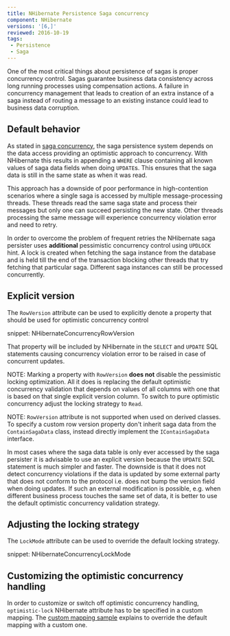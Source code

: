 ```yaml
---
title: NHibernate Persistence Saga concurrency
component: NHibernate
versions: '[6,]'
reviewed: 2016-10-19
tags:
 - Persistence
 - Saga
---
```


One of the most critical things about persistence of sagas is proper concurrency control. Sagas guarantee business data consistency across long running processes using compensation actions. A failure in concurrency management that leads to creation of an extra instance of a saga instead of routing a message to an existing instance could lead to business data corruption.


## Default behavior

As stated in [saga concurrency](/nservicebus/sagas/concurrency.md), the saga persistence system depends on the data access providing an optimistic approach to concurrency. With NHibernate this results in appending a `WHERE` clause containing all known values of saga data fields when doing `UPDATE`s. This ensures that the saga data is still in the same state as when it was read.

This approach has a downside of poor performance in high-contention scenarios where a single saga is accessed by multiple message-processing threads. These threads read the same saga state and process their messages but only one can succeed persisting the new state. Other threads processing the same message will experience concurrency violation error and need to retry. 

In order to overcome the problem of frequent retries the NHibernate saga persister uses **additional** pessimistic concurrency control using `UPDLOCK` hint. A lock is created when fetching the saga instance from the database and is held till the end of the transaction blocking other threads that try fetching that particular saga. Different saga instances can still be processed concurrently.


## Explicit version

The `RowVersion` attribute can be used to explicitly denote a property that should be used for optimistic concurrency control

snippet: NHibernateConcurrencyRowVersion

That property will be included by NHibernate in the `SELECT` and `UPDATE` SQL statements causing concurrency violation error to be raised in case of concurrent updates.

NOTE: Marking a property with `RowVersion` **does not** disable the pessimistic locking optimization. All it does is replacing the default optimistic concurrency validation that depends on values of all columns with one that is based on that single explicit version column. To switch to pure optimistic concurrency adjust the locking strategy to `Read`.

NOTE: `RowVersion` attribute is not supported when used on derived classes. To specify a custom row version property don't inherit saga data from the `ContainSagaData` class, instead directly implement the `IContainSagaData` interface.

In most cases where the saga data table is only ever accessed by the saga persister it is advisable to use an explicit version because the `UPDATE` SQL statement is much simpler and faster. The downside is that it does not detect concurrency violations if the data is updated by some external party that does not conform to the protocol i.e. does not bump the version field when doing updates. If such an external modification is possible, e.g. when different business process touches the same set of data, it is better to use the default optimistic concurrency validation strategy.

## Adjusting the locking strategy

The `LockMode` attribute can be used to override the default locking strategy.

snippet: NHibernateConcurrencyLockMode


## Customizing the optimistic concurrency handling

In order to customize or switch off optimistic concurrency handling, `optimistic-lock` NHibernate attribute has to be specified in a custom mapping. The [custom mapping sample](/samples/nhibernate/custom-mappings) explains to override the default mapping with a custom one.
